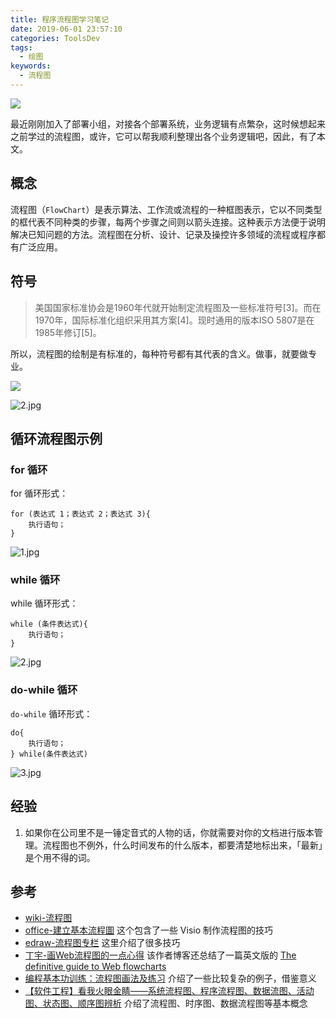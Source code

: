 ```yaml
---
title: 程序流程图学习笔记
date: 2019-06-01 23:57:10
categories: ToolsDev
tags:
  - 绘图
keywords:
  - 流程图
---
```


![](https://ws1.sinaimg.cn/large/6d9475f6ly1g3muh769rxj20hs0cqdho.jpg)

最近刚刚加入了部署小组，对接各个部署系统，业务逻辑有点繁杂，这时候想起来之前学过的流程图，或许，它可以帮我顺利整理出各个业务逻辑吧，因此，有了本文。

<!-- more -->

## 概念

流程图（`FlowChart`）是表示算法、工作流或流程的一种框图表示，它以不同类型的框代表不同种类的步骤，每两个步骤之间则以箭头连接。这种表示方法便于说明解决已知问题的方法。流程图在分析、设计、记录及操控许多领域的流程或程序都有广泛应用。

## 符号

> 美国国家标准协会是1960年代就开始制定流程图及一些标准符号[3]。而在1970年，国际标准化组织采用其方案[4]。现时通用的版本ISO 5807是在1985年修订[5]。

所以，流程图的绘制是有标准的，每种符号都有其代表的含义。做事，就要做专业。

![](https://ws1.sinaimg.cn/large/006tNc79ly1g2t56jj4ydj30t70lqgn8.jpg)

![2.jpg](https://i.loli.net/2019/05/07/5cd1a394d4f07.jpg)


## 循环流程图示例

### for 循环

for 循环形式：
```
for (表达式 1；表达式 2；表达式 3){
    执行语句；
}
```

![1.jpg](https://i.loli.net/2019/05/08/5cd2eb7e450a4.jpg)

### while 循环

while 循环形式：
```
while (条件表达式){
    执行语句；
}
```

![2.jpg](https://i.loli.net/2019/05/08/5cd2eb7e4306d.jpg)

### do-while 循环

`do-while` 循环形式：
```
do{
    执行语句；
} while(条件表达式)
```

![3.jpg](https://i.loli.net/2019/05/08/5cd2eca45ddb4.jpg)

## 经验

1. 如果你在公司里不是一锤定音式的人物的话，你就需要对你的文档进行版本管理。流程图也不例外，什么时间发布的什么版本，都要清楚地标出来，「最新」是个用不得的词。

## 参考

- [wiki-流程图](https://zh.wikipedia.org/wiki/%E6%B5%81%E7%A8%8B%E5%9B%BE)
- [office-建立基本流程圖](https://support.office.com/zh-tw/article/%E5%BB%BA%E7%AB%8B%E5%9F%BA%E6%9C%AC%E6%B5%81%E7%A8%8B%E5%9C%96-e207d975-4a51-4bfa-a356-eeec314bd276) 这个包含了一些 Visio 制作流程图的技巧
- [edraw-流程图专栏](https://www.edrawsoft.cn/software/flowchart/) 这里介绍了很多技巧
- [丁宇-画Web流程图的一点心得](https://dingyu.me/blog/flowchart-howtos) 该作者博客还总结了一篇英文版的 [The definitive guide to Web flowcharts](https://dingyu.me/blog/the-definitive-guide-to-web-flowcharts)
- [编程基本功训练：流程图画法及练习](https://blog.csdn.net/sxhelijian/article/details/8222858) 介绍了一些比较复杂的例子，借鉴意义
- [【软件工程】看我火眼金睛——系统流程图、程序流程图、数据流图、活动图、状态图、顺序图辨析](https://blog.csdn.net/srk950606/article/details/49637147) 介绍了流程图、时序图、数据流程图等基本概念